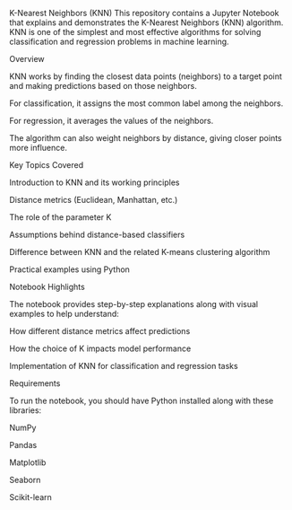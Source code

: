 K-Nearest Neighbors (KNN)
This repository contains a Jupyter Notebook that explains and demonstrates the K-Nearest Neighbors (KNN) algorithm. KNN is one of the simplest and most effective algorithms for solving classification and regression problems in machine learning.


Overview

KNN works by finding the closest data points (neighbors) to a target point and making predictions based on those neighbors.

For classification, it assigns the most common label among the neighbors.

For regression, it averages the values of the neighbors.

The algorithm can also weight neighbors by distance, giving closer points more influence.


Key Topics Covered

Introduction to KNN and its working principles

Distance metrics (Euclidean, Manhattan, etc.)

The role of the parameter K

Assumptions behind distance-based classifiers

Difference between KNN and the related K-means clustering algorithm

Practical examples using Python


Notebook Highlights

The notebook provides step-by-step explanations along with visual examples to help understand:

How different distance metrics affect predictions

How the choice of K impacts model performance

Implementation of KNN for classification and regression tasks


Requirements

To run the notebook, you should have Python installed along with these libraries:

NumPy

Pandas

Matplotlib

Seaborn

Scikit-learn
